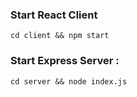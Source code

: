 
### Start React Client

```cd client && npm start```

### Start Express Server : 

```cd server && node index.js```


